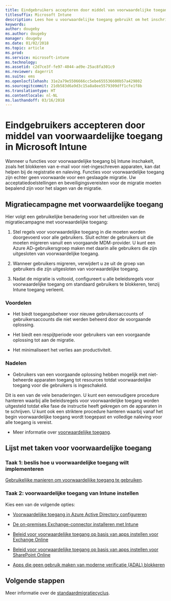 ```yaml
---
title: Eindgebruikers accepteren door middel van voorwaardelijke toegang
titlesuffix: Microsoft Intune
description: Lees hoe u voorwaardelijke toegang gebruikt om het inschrijven in Microsoft Intune aan te sturen.
keywords: 
author: dougeby
ms.author: dougeby
manager: dougeby
ms.date: 01/02/2018
ms.topic: article
ms.prod: 
ms.service: microsoft-intune
ms.technology: 
ms.assetid: c2d7ce3f-fe97-4044-ad9e-25ac8fa301c9
ms.reviewer: dagerrit
ms.suite: ems
ms.openlocfilehash: 31e2a79e5506666cc5ebe655536600b57a429802
ms.sourcegitcommit: 21db583d6a9d3c15a8a8ee5579309dff1cfe1f8b
ms.translationtype: HT
ms.contentlocale: nl-NL
ms.lasthandoff: 03/16/2018
---
```

# <a name="drive-end-user-adoption-with-conditional-access-in-microsoft-intune"></a>Eindgebruikers accepteren door middel van voorwaardelijke toegang in Microsoft Intune

Wanneer u functies voor voorwaardelijke toegang bij Intune inschakelt, zoals het blokkeren van e-mail voor niet-ingeschreven apparaten, kan dat helpen bij de registratie en naleving. Functies voor voorwaardelijke toegang zijn echter geen voorwaarde voor een geslaagde migratie. Uw acceptatiedoelstellingen en beveiligingsvereisten voor de migratie moeten bepalend zijn voor het slagen van de migratie.

## <a name="migration-campaign-with-conditional-access"></a>Migratiecampagne met voorwaardelijke toegang

Hier volgt een gebruikelijke benadering voor het uitbreiden van de migratiecampagne met voorwaardelijke toegang:

1.  Stel regels voor voorwaardelijke toegang in die moeten worden doorgevoerd voor alle gebruikers. Sluit echter de gebruikers uit die moeten migreren vanuit een voorgaande MDM-provider. U kunt een Azure AD-gebruikersgroep maken met daarin alle gebruikers die zijn uitgesloten van voorwaardelijke toegang.

2.  Wanneer gebruikers migreren, verwijdert u ze uit de groep van gebruikers die zijn uitgesloten van voorwaardelijke toegang.

3.  Nadat de migratie is voltooid, configureert u alle beleidsregels voor voorwaardelijke toegang om standaard gebruikers te blokkeren, tenzij Intune toegang verleent.

### <a name="advantages"></a>Voordelen

-   Het biedt toegangsbeheer voor nieuwe gebruikersaccounts of gebruikersaccounts die niet werden beheerd door de voorgaande oplossing.

-   Het biedt een respijtperiode voor gebruikers van een voorgaande oplossing tot aan de migratie.

-   Het minimaliseert het verlies aan productiviteit.

### <a name="disadvantages"></a>Nadelen

-   Gebruikers van een voorgaande oplossing hebben mogelijk met niet-beheerde apparaten toegang tot resources totdat voorwaardelijke toegang voor die gebruikers is ingeschakeld.


Dit is een van de vele benaderingen. U kunt een eenvoudigere procedure hanteren waarbij alle beleidsregels voor voorwaardelijke toegang worden uitgesteld totdat elke fase de instructie heeft gekregen om de apparaten in te schrijven. U kunt ook een striktere procedure hanteren waarbij vanaf het begin voorwaardelijke toegang wordt toegepast en volledige naleving voor alle toegang is vereist.

-   Meer informatie over [voorwaardelijke toegang](conditional-access.md).

## <a name="task-list-for-conditional-access"></a>Lijst met taken voor voorwaardelijke toegang

### <a name="task-1-decide-how-you-are-going-to-implement-conditional-access"></a>Taak 1: beslis hoe u voorwaardelijke toegang wilt implementeren

[Gebruikelijke manieren om voorwaardelijke toegang te gebruiken](conditional-access-intune-common-ways-use.md).

### <a name="task-2-set-up-intune-conditional-access"></a>Taak 2: voorwaardelijke toegang van Intune instellen

Kies een van de volgende opties:

-   [Voorwaardelijke toegang in Azure Active Directory configureren](https://docs.microsoft.com/azure/active-directory/active-directory-conditional-access-azure-portal)

-   [De on-premises Exchange-connector installeren met Intune](exchange-connector-install.md)

-   [Beleid voor voorwaardelijke toegang op basis van apps instellen voor Exchange Online](app-based-conditional-access-intune-create.md)

-   [Beleid voor voorwaardelijke toegang op basis van apps instellen voor SharePoint Online](app-based-conditional-access-intune-create.md)

-   [Apps die geen gebruik maken van moderne verificatie (ADAL) blokkeren](app-modern-authentication-block.md)

## <a name="next-steps"></a>Volgende stappen

Meer informatie over de [standaardmigratiecyclus](migration-guide-cycle.md).
